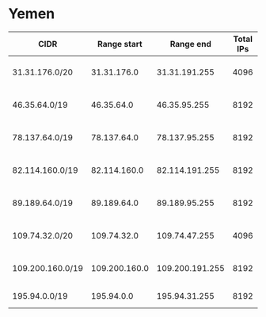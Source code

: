 # Yemen

CIDR               | Range start     | Range end       | Total IPs  | Assign date | Owner
------------------ | --------------- | --------------- | ---------- | ----------- | -----
31.31.176.0/20     | 31.31.176.0     | 31.31.191.255   | 4096       | 2011-03-21  | Public Telecommunication Corporation
46.35.64.0/19      | 46.35.64.0      | 46.35.95.255    | 8192       | 2010-10-13  | Public Telecommunication Corporation
78.137.64.0/19     | 78.137.64.0     | 78.137.95.255   | 8192       | 2012-09-11  | Public Telecommunication Corporation
82.114.160.0/19    | 82.114.160.0    | 82.114.191.255  | 8192       | 2003-12-30  | Public Telecommunication Corporation
89.189.64.0/19     | 89.189.64.0     | 89.189.95.255   | 8192       | 2006-10-11  | Public Telecommunication Corporation
109.74.32.0/20     | 109.74.32.0     | 109.74.47.255   | 4096       | 2009-10-20  | Public Telecommunication Corporation
109.200.160.0/19   | 109.200.160.0   | 109.200.191.255 | 8192       | 2010-02-05  | Public Telecommunication Corporation
195.94.0.0/19      | 195.94.0.0      | 195.94.31.255   | 8192       | 1996-08-15  | TeleYemen

